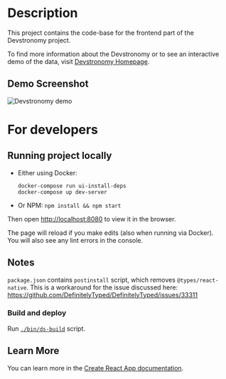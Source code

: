 # Description
This project contains the code-base for the frontend part of the Devstronomy project.

To find more information about the Devstronomy or to see an interactive demo of the data, visit
[Devstronomy Homepage](https://devstronomy.com/).

## Demo Screenshot
![Devstronomy demo](/demo.png?raw=true "Devstronomy demo")

# For developers

## Running project locally

* Either using Docker:
  ```
  docker-compose run ui-install-deps
  docker-compose up dev-server
  ``` 
* Or NPM: `npm install && npm start`

Then open [http://localhost:8080](http://localhost:8080) to view it in the browser.

The page will reload if you make edits (also when running via Docker).\
You will also see any lint errors in the console.

## Notes

`package.json` contains `postinstall` script, which removes `@types/react-native`. This is a workaround for the issue
discussed here: https://github.com/DefinitelyTyped/DefinitelyTyped/issues/33311

### Build and deploy

Run [`./bin/ds-build`](/bin/ds-build) script.

## Learn More

You can learn more in the [Create React App documentation](https://facebook.github.io/create-react-app/docs/getting-started).
